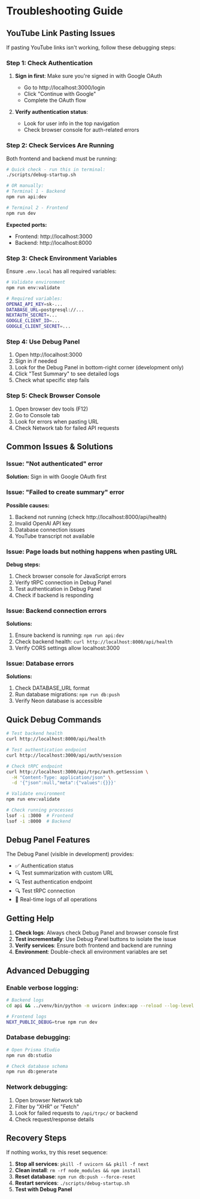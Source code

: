 # Troubleshooting Guide

## YouTube Link Pasting Issues

If pasting YouTube links isn't working, follow these debugging steps:

### Step 1: Check Authentication

1. **Sign in first**: Make sure you're signed in with Google OAuth
   - Go to http://localhost:3000/login
   - Click "Continue with Google"
   - Complete the OAuth flow

2. **Verify authentication status**:
   - Look for user info in the top navigation
   - Check browser console for auth-related errors

### Step 2: Check Services Are Running

Both frontend and backend must be running:

```bash
# Quick check - run this in terminal:
./scripts/debug-startup.sh

# OR manually:
# Terminal 1 - Backend
npm run api:dev

# Terminal 2 - Frontend  
npm run dev
```

**Expected ports:**
- Frontend: http://localhost:3000
- Backend: http://localhost:8000

### Step 3: Check Environment Variables

Ensure `.env.local` has all required variables:

```bash
# Validate environment
npm run env:validate

# Required variables:
OPENAI_API_KEY=sk-...
DATABASE_URL=postgresql://...
NEXTAUTH_SECRET=...
GOOGLE_CLIENT_ID=...
GOOGLE_CLIENT_SECRET=...
```

### Step 4: Use Debug Panel

1. Open http://localhost:3000
2. Sign in if needed
3. Look for the Debug Panel in bottom-right corner (development only)
4. Click "Test Summary" to see detailed logs
5. Check what specific step fails

### Step 5: Check Browser Console

1. Open browser dev tools (F12)
2. Go to Console tab
3. Look for errors when pasting URL
4. Check Network tab for failed API requests

## Common Issues & Solutions

### Issue: "Not authenticated" error
**Solution:** Sign in with Google OAuth first

### Issue: "Failed to create summary" error
**Possible causes:**
1. Backend not running (check http://localhost:8000/api/health)
2. Invalid OpenAI API key
3. Database connection issues
4. YouTube transcript not available

### Issue: Page loads but nothing happens when pasting URL
**Debug steps:**
1. Check browser console for JavaScript errors
2. Verify tRPC connection in Debug Panel
3. Test authentication in Debug Panel
4. Check if backend is responding

### Issue: Backend connection errors
**Solutions:**
1. Ensure backend is running: `npm run api:dev`
2. Check backend health: `curl http://localhost:8000/api/health`
3. Verify CORS settings allow localhost:3000

### Issue: Database errors
**Solutions:**
1. Check DATABASE_URL format
2. Run database migrations: `npm run db:push`
3. Verify Neon database is accessible

## Quick Debug Commands

```bash
# Test backend health
curl http://localhost:8000/api/health

# Test authentication endpoint
curl http://localhost:3000/api/auth/session

# Check tRPC endpoint
curl http://localhost:3000/api/trpc/auth.getSession \
  -H "Content-Type: application/json" \
  -d '{"json":null,"meta":{"values":{}}}'

# Validate environment
npm run env:validate

# Check running processes
lsof -i :3000  # Frontend
lsof -i :8000  # Backend
```

## Debug Panel Features

The Debug Panel (visible in development) provides:
- ✅ Authentication status
- 🔍 Test summarization with custom URL
- 🔍 Test authentication endpoint
- 🔍 Test tRPC connection
- 📝 Real-time logs of all operations

## Getting Help

1. **Check logs**: Always check Debug Panel and browser console first
2. **Test incrementally**: Use Debug Panel buttons to isolate the issue
3. **Verify services**: Ensure both frontend and backend are running
4. **Environment**: Double-check all environment variables are set

## Advanced Debugging

### Enable verbose logging:
```bash
# Backend logs
cd api && ../venv/bin/python -m uvicorn index:app --reload --log-level debug

# Frontend logs  
NEXT_PUBLIC_DEBUG=true npm run dev
```

### Database debugging:
```bash
# Open Prisma Studio
npm run db:studio

# Check database schema
npm run db:generate
```

### Network debugging:
1. Open browser Network tab
2. Filter by "XHR" or "Fetch"
3. Look for failed requests to `/api/trpc/` or backend
4. Check request/response details

## Recovery Steps

If nothing works, try this reset sequence:

1. **Stop all services**: `pkill -f uvicorn && pkill -f next`
2. **Clean install**: `rm -rf node_modules && npm install`
3. **Reset database**: `npm run db:push --force-reset`
4. **Restart services**: `./scripts/debug-startup.sh`
5. **Test with Debug Panel**